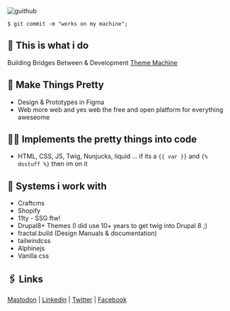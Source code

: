 ![guithub](https://user-images.githubusercontent.com/65756/120645655-f3c7a880-c478-11eb-928b-efbefeb9f383.jpg)

```
$ git commit -m "works on my machine";
```

## 👋 This is what i do
Building Bridges Between & Development
[Theme Machine](https://thememachine.io)

## 🎨 Make Things Pretty 
- Design & Prototypes in Figma
- Web more web and yes web the free and open platform for everything aweseome

## 👷‍♂️ Implements the pretty things into code
- HTML, CSS, JS, Twig, Nunjucks, liquid ...  if its a `{{ var }}` and `{% dostuff %}` then im on it

## 🤖 Systems i work with
- Craftcms
- Shopify
- 11ty - SSG ftw!
- Drupal8+ Themes (I did use 10+ years to get twig into Drupal 8 ;)
- fractal.build (Design Manuals & documentation)
- tailwindcss
- Alphinejs 
- Vanilla css

## 🖇️ Links
<a rel="nofollow me" href="https://mastodon.social/@mortendk">Mastodon</a> |
[Linkedin](https://www.linkedin.com/in/mortendk/) |
[Twitter](https://twitter.com/mortendk) |
[Facebook](https://www.facebook.com/mortendk)


<link rel="webmention" href="https://webmention.io/morten.dk/webmention" />
<link rel="pingback" href="https://webmention.io/morten.dk/xmlrpc" />


